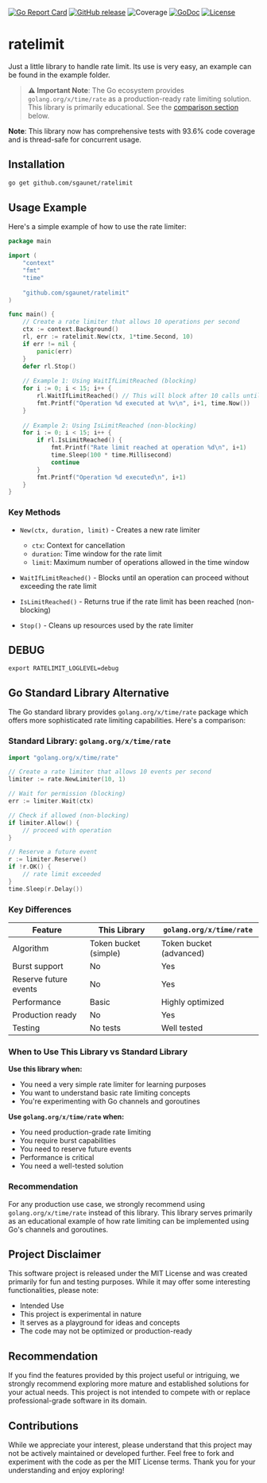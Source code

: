 [![Go Report Card](https://goreportcard.com/badge/github.com/sgaunet/ratelimit)](https://goreportcard.com/report/github.com/sgaunet/ratelimit)
[![GitHub release](https://img.shields.io/github/release/sgaunet/ratelimit.svg)](https://github.com/sgaunet/ratelimit/releases/latest)
![Coverage](https://raw.githubusercontent.com/wiki/sgaunet/ratelimit/coverage-badge.svg)
[![GoDoc](https://godoc.org/github.com/sgaunet/ratelimit?status.svg)](https://godoc.org/github.com/sgaunet/ratelimit)
[![License](https://img.shields.io/github/license/sgaunet/ratelimit.svg)](LICENSE)

# ratelimit

Just a little library to handle rate limit. Its use is very easy, an example can be found in the example folder.

> **⚠️ Important Note**: The Go ecosystem provides `golang.org/x/time/rate` as a production-ready rate limiting solution. This library is primarily educational. See the [comparison section](#go-standard-library-alternative) below.

**Note**: This library now has comprehensive tests with 93.6% code coverage and is thread-safe for concurrent usage.

## Installation

```bash
go get github.com/sgaunet/ratelimit
```

## Usage Example

Here's a simple example of how to use the rate limiter:

```go
package main

import (
    "context"
    "fmt"
    "time"
    
    "github.com/sgaunet/ratelimit"
)

func main() {
    // Create a rate limiter that allows 10 operations per second
    ctx := context.Background()
    rl, err := ratelimit.New(ctx, 1*time.Second, 10)
    if err != nil {
        panic(err)
    }
    defer rl.Stop()
    
    // Example 1: Using WaitIfLimitReached (blocking)
    for i := 0; i < 15; i++ {
        rl.WaitIfLimitReached() // This will block after 10 calls until next second
        fmt.Printf("Operation %d executed at %v\n", i+1, time.Now())
    }
    
    // Example 2: Using IsLimitReached (non-blocking)
    for i := 0; i < 15; i++ {
        if rl.IsLimitReached() {
            fmt.Printf("Rate limit reached at operation %d\n", i+1)
            time.Sleep(100 * time.Millisecond)
            continue
        }
        fmt.Printf("Operation %d executed\n", i+1)
    }
}
```

### Key Methods

- `New(ctx, duration, limit)` - Creates a new rate limiter
  - `ctx`: Context for cancellation
  - `duration`: Time window for the rate limit
  - `limit`: Maximum number of operations allowed in the time window
  
- `WaitIfLimitReached()` - Blocks until an operation can proceed without exceeding the rate limit
  
- `IsLimitReached()` - Returns true if the rate limit has been reached (non-blocking)
  
- `Stop()` - Cleans up resources used by the rate limiter

## DEBUG

```
export RATELIMIT_LOGLEVEL=debug
```

## Go Standard Library Alternative

The Go standard library provides `golang.org/x/time/rate` package which offers more sophisticated rate limiting capabilities. Here's a comparison:

### Standard Library: `golang.org/x/time/rate`

```go
import "golang.org/x/time/rate"

// Create a rate limiter that allows 10 events per second
limiter := rate.NewLimiter(10, 1)

// Wait for permission (blocking)
err := limiter.Wait(ctx)

// Check if allowed (non-blocking)
if limiter.Allow() {
    // proceed with operation
}

// Reserve a future event
r := limiter.Reserve()
if !r.OK() {
    // rate limit exceeded
}
time.Sleep(r.Delay())
```

### Key Differences

| Feature | This Library | `golang.org/x/time/rate` |
|---------|--------------|-------------------------|
| Algorithm | Token bucket (simple) | Token bucket (advanced) |
| Burst support | No | Yes |
| Reserve future events | No | Yes |
| Performance | Basic | Highly optimized |
| Production ready | No | Yes |
| Testing | No tests | Well tested |

### When to Use This Library vs Standard Library

**Use this library when:**
- You need a very simple rate limiter for learning purposes
- You want to understand basic rate limiting concepts
- You're experimenting with Go channels and goroutines

**Use `golang.org/x/time/rate` when:**
- You need production-grade rate limiting
- You require burst capabilities
- You need to reserve future events
- Performance is critical
- You need a well-tested solution

### Recommendation

For any production use case, we strongly recommend using `golang.org/x/time/rate` instead of this library. This library serves primarily as an educational example of how rate limiting can be implemented using Go's channels and goroutines.

## Project Disclaimer

This software project is released under the MIT License and was created primarily for fun and testing purposes. While it may offer some interesting functionalities, please note:

* Intended Use
* This project is experimental in nature
* It serves as a playground for ideas and concepts
* The code may not be optimized or production-ready

## Recommendation

If you find the features provided by this project useful or intriguing, we strongly recommend exploring more mature and established solutions for your actual needs. This project is not intended to compete with or replace professional-grade software in its domain.

## Contributions

While we appreciate your interest, please understand that this project may not be actively maintained or developed further. Feel free to fork and experiment with the code as per the MIT License terms.
Thank you for your understanding and enjoy exploring!